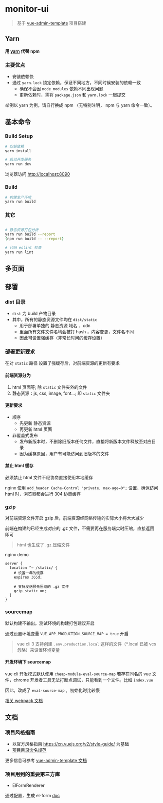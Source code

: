 # monitor-ui

> 基于 [vue-admin-template](http://panjiachen.github.io/vue-admin-template) 项目搭建

## Yarn
**用 [yarn](https://yarnpkg.com/zh-Hans/) 代替 npm**

### 主要优点
- 安装依赖快
- 通过 `yarn.lock` 锁定依赖，保证不同地方，不同时候安装的依赖一致
  - 确保不会因 `node_modules` 依赖不同出现问题
  - 更新依赖时，需将 `package.json` 和 `yarn.lock` 一起提交 

举例以 yarn 为例，请自行换成 npm （无特别注明， npm 与 yarn 命令一致）。


## 基本命令

### Build Setup


```bash
# 安装依赖
yarn install

# 启动开发服务
yarn run dev
```

浏览器访问 [http://localhost:8090](http://localhost:8090)

### Build

```bash
# 构建生产环境
yarn run build
```

### 其它

```bash

# 静态资源打包分析
yarn run build --report
(npm run build -- --report)

# 代码 eslint 检查
yarn run lint
```

## 多页面



## 部署

### dist 目录

- `dist` 为 build 产物目录
- 其中，所有的静态资源文件均在 `dist/static`
  - 用于部署单独的 静态资源 域名 、cdn
  - 里面所有文件文件名均会被打 hash ，内容变更，文件名不同
  - 因此可设置强缓存（非常长时间的缓存设置）

### 部署更新要求
在对 `static` 路径 设置了强缓存后，对前端资源的更新有要求

#### 前端资源分为
1. html 页面等; 除 `static` 文件夹外的文件
1. 静态资源：js, css, image, font...; 即 `static` 文件夹

#### 更新要求
- 顺序
  - 先更新 静态资源
  - 再更新 html 页面
- 非覆盖式发布
  - 发布新版本时，不删除旧版本任何文件，直接将新版本文件释放至对应目录
  - 因为缓存原因，用户有可能访问到旧版本的文件

#### 禁止 html 缓存
必须禁止 html 文件不经协商直接使用本地缓存

nginx 使用 `add_header Cache-Control "private, max-age=0";` 设置，确保访问 html 时，浏览器都会进行 304 协商缓存

### gzip

对前端资源文件开启 gzip 后，前端资源经网络传输的实际大小将大大减少

前端在构建的已经生成对应的 .gz 文件，不需要再在服务端实时压缩，直接返回即可

> html 也生成了 .gz 压缩文件

nginx demo
```
server {
  location ^~ /static/ {
    # 设置一年的缓存
    expires 365d;
    
    # 支持发送预先压缩的 .gz 文件
    gzip_static on;
  }
}
```

### sourcemap
默认构建不输出。测试环境的构建打包建议开启

通过设置环境变量 `VUE_APP_PRODUCTION_SOURCE_MAP = true` 开启

> vue cli 3 支持创建 `.env.production.local` 这样的文件（*.local 已被 vcs 忽略）来设置环境变量

#### 开发环境下 sourcemap

vue cli 开发模式默认使用 `cheap-module-eval-source-map`
若存在同名的 vue 文件，chrome 开发者工具无法打断点调试，只能看到一个文件。比如 `index.vue`

因此，改成了 `eval-source-map` ，初始化时比较慢

[相关 webpack 文档](https://webpack.docschina.org/configuration/devtool/#对于开发环境)

## 文档
### 项目风格指南
- 以官方风格指南 https://cn.vuejs.org/v2/style-guide/ 为基础
- [项目目录命名规范](./docs/styleguide-naming.md)

更多信息可参考 [vue-admin-template 文档](https://panjiachen.github.io/vue-element-admin-site/zh/)

### 项目用到的重要第三方库

- ElFormRenderer

通过配置，生成  el-form 
[doc](https://femessage.github.io/el-form-renderer)
